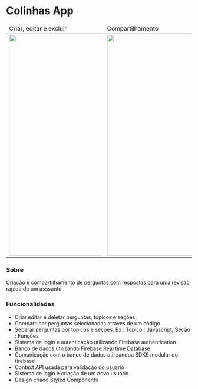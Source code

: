 # Colinhas App 

<table>
    <thead>
       <tr>
        <td>
            Criar, editar e excluir
        </td>
        <td>
            Compartilhamento
        </td>
        <td>
            Login e criação de usuario
        </td>
     </tr>
    </thead>
    <tbody>
     <tr>
        <td>
  <img src="https://user-images.githubusercontent.com/77676047/147246252-a72394fd-2cc0-4420-a6bc-da22cccc9354.gif"  width = '250' height = '600'/>
        </td>
        <td>
             <img src="https://user-images.githubusercontent.com/77676047/147246404-fc5ca361-6e7a-425e-a40a-f09828d488bd.gif"  width = '250' height = '600'/>
        </td>
        <td>
             <img src="https://user-images.githubusercontent.com/77676047/147303872-f8ef22a5-c1ed-4a0a-9bb4-870c268f251e.gif" width = '250' height = '600'/>
        </td>
     </tr>
    </tbody>
</table>


### Sobre
  Criação e compartilhamento de perguntas com respostas para uma revisão rapida de um asssunto

### Funcionalidades
- Criar,editar e deletar perguntas, tópicos e seções
- Compartilhar perguntas selecionadas atraves de um código
- Separar perguntas por topicos e seções. Ex : Tópico : Javascript, Seção : Funções
- Sistema de login e autenticação utilizando Firebase authentication
- Banco de dados utilizando Firebase Real time Database
- Comunicação com o banco de dados utilizandoa SDK9 modular do firebase
- Context API usada para validação do usuario
- Sistema de login e criação de um novo usuario
- Design criado Styled Components

